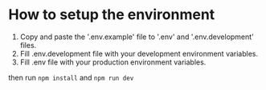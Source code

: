 # How to setup the environment

1. Copy and paste the '.env.example' file to '.env' and '.env.development' files.
2. Fill .env.development file with your development environment variables.
3. Fill .env file with your production environment variables.

then run `npm install` and `npm run dev`

